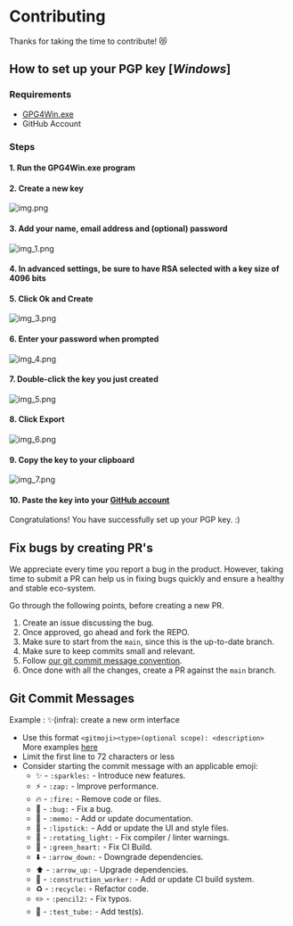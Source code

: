 # Contributing

Thanks for taking the time to contribute! 😻

## How to set up your PGP key [*Windows*]

### Requirements

- [GPG4Win.exe](https://www.gpg4win.org/downloads/gpg4win.exe)
- GitHub Account

### Steps

#### 1. Run the **GPG4Win.exe** program

#### 2. Create a new key

![img.png](assets/screenshots/homepage.png)

#### 3. Add your name, email address and (optional) password

![img_1.png](assets/screenshots/create_key.png)

#### 4. In advanced settings, be sure to have RSA selected with a key size of 4096 bits

#### 5. Click **Ok** and **Create**

![img_3.png](assets/screenshots/settings.png)

#### 6. Enter your password when prompted

![img_4.png](assets/screenshots/password.png)

#### 7. Double-click the key you just created

![img_5.png](assets/screenshots/homepage2.png)

#### 8. Click **Export**

![img_6.png](assets/screenshots/key_details.png)

#### 9. Copy the key to your clipboard

![img_7.png](assets/screenshots/key_export.png)

#### 10. Paste the key into your [GitHub account](https://github.com/settings/keys)

Congratulations! You have successfully set up your PGP key. :)

## Fix bugs by creating PR's

We appreciate every time you report a bug in the product. However, taking time to submit a PR can help us in fixing bugs quickly and ensure a healthy and stable eco-system.

Go through the following points, before creating a new PR.

1. Create an issue discussing the bug.
2. Once approved, go ahead and fork the REPO.
3. Make sure to start from the `main`, since this is the up-to-date branch.
4. Make sure to keep commits small and relevant.
5. Follow [our git commit message convention](#Git-Commit-Messages).
6. Once done with all the changes, create a PR against the `main` branch.

## Git Commit Messages

Example : ✨(infra): create a new orm interface

- Use this format `<gitmoji><type>(optional scope): <description>`\
  More examples [here](https://github.com/arvinxx/gitmoji-commit-workflow/tree/master/packages/commitlint-config)
- Limit the first line to 72 characters or less
- Consider starting the commit message with an applicable emoji:
  - ✨ - `:sparkles:` - Introduce new features.  
  - ⚡️ - `:zap:` - Improve performance.  
  - 🔥 - `:fire:` - Remove code or files.  
  - 🐛 - `:bug:` - Fix a bug.  
  - 📝 - `:memo:` - Add or update documentation.  
  - 💄 - `:lipstick:` - Add or update the UI and style files.  
  - 🚨 - `:rotating_light:` - Fix compiler / linter warnings.  
  - 💚 - `:green_heart:` - Fix CI Build.  
  - ⬇️ - `:arrow_down:` - Downgrade dependencies.  
  - ⬆️ - `:arrow_up:` - Upgrade dependencies.  
  - 👷 - `:construction_worker:` - Add or update CI build system.  
  - ♻️ - `:recycle:` - Refactor code.  
  - ✏️ - `:pencil2:` - Fix typos.  
  - 🧪 - `:test_tube:` - Add test(s).  
